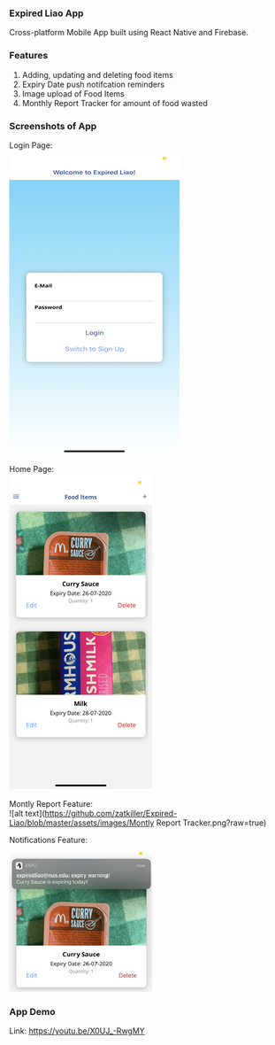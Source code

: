 ### Expired Liao App
Cross-platform Mobile App built using React Native and Firebase.

### Features
1. Adding, updating and deleting food items
2. Expiry Date push notifcation reminders
3. Image upload of Food Items
4. Monthly Report Tracker for amount of food wasted

### Screenshots of App
Login Page:
<br/>
![alt text](https://github.com/zatkiller/Expired-Liao/blob/master/assets/images/login.png?raw=true)

Home Page:
<br/>
![alt text](https://github.com/zatkiller/Expired-Liao/blob/master/assets/images/Homepage.png?raw=true)

Montly Report Feature:
<br/>
![alt text](https://github.com/zatkiller/Expired-Liao/blob/master/assets/images/Montly Report Tracker.png?raw=true)

Notifications Feature:
<br/>
![alt text](https://github.com/zatkiller/Expired-Liao/blob/master/assets/images/Notifications.png?raw=true)

### App Demo
Link: https://youtu.be/X0UJ_-RwgMY
